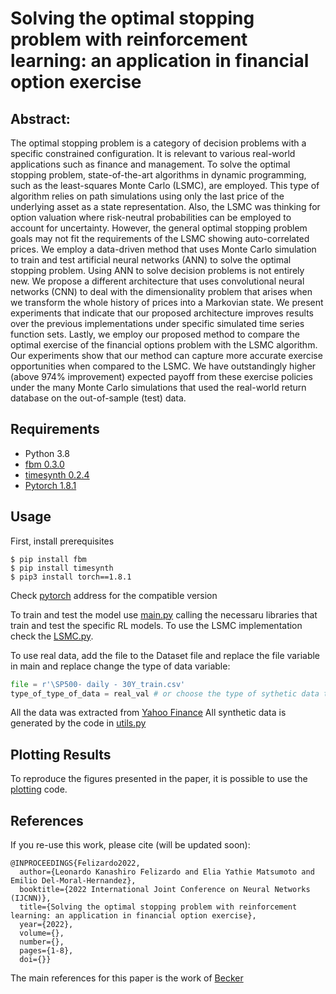 # Solving the optimal stopping problem with reinforcement learning: an application in financial option exercise

## Abstract:

The optimal stopping problem is a category of decision problems with a specific constrained configuration. 
It is relevant to various real-world applications such as finance and management.
To solve the optimal stopping problem, state-of-the-art algorithms in dynamic programming, such as the least-squares Monte Carlo (LSMC), are employed.
This type of algorithm relies on path simulations using only the last price of the underlying asset as a state representation.
Also, the LSMC was thinking for option valuation where risk-neutral probabilities can be employed to account for uncertainty.
However, the general optimal stopping problem goals may not fit the requirements of the LSMC showing auto-correlated prices.
We employ a data-driven method that uses Monte Carlo simulation to train and test artificial neural networks (ANN) to solve the optimal stopping problem.
Using ANN to solve decision problems is not entirely new.
We propose a different architecture that uses convolutional neural networks (CNN) to deal with the dimensionality problem that arises when we transform the whole history of prices into a Markovian state.
We present experiments that indicate that our proposed architecture improves results over the previous implementations under specific simulated time series function sets.
Lastly, we employ our proposed method to compare the optimal exercise of the financial options problem with the LSMC algorithm.
Our experiments show that our method can capture more accurate exercise opportunities when compared to the LSMC. We have outstandingly higher (above 974\% improvement) expected payoff from these exercise policies under the many Monte Carlo simulations that used the real-world return database on the out-of-sample (test) data.

## Requirements

- Python 3.8
- [fbm 0.3.0](https://pypi.org/project/fbm/)
- [timesynth 0.2.4](https://github.com/TimeSynth/TimeSynth)
- [Pytorch 1.8.1](https://pytorch.org/)

## Usage

First, install prerequisites

```
$ pip install fbm
$ pip install timesynth	
$ pip3 install torch==1.8.1
```

Check [pytorch](https://pytorch.org/) address for the compatible version

To train and test the model use [main.py](/main.py) calling the necessaru libraries that train and test the specific RL models.
To use the LSMC implementation check the [LSMC.py](/LSMC.py).

To use real data, add the file to the Dataset file and replace the file variable in main and replace change the type of data variable:

```python
file = r'\SP500- daily - 30Y_train.csv'
type_of_type_of_data = real_val # or choose the type of sythetic data to use
```
All the data was extracted from [Yahoo Finance](https://finance.yahoo.com/)
All synthetic data is generated by the code in [utils.py](/utils.py)

## Plotting Results

To reproduce the figures presented in the paper, it is possible to use the [plotting](/plotting_results.py) code.


## References

If you re-use this work, please cite (will be updated soon):

```
@INPROCEEDINGS{Felizardo2022,
  author={Leonardo Kanashiro Felizardo and Elia Yathie Matsumoto and Emilio Del-Moral-Hernandez},
  booktitle={2022 International Joint Conference on Neural Networks (IJCNN)}, 
  title={Solving the optimal stopping problem with reinforcement learning: an application in financial option exercise}, 
  year={2022},
  volume={},
  number={},
  pages={1-8},
  doi={}}
```

The main references for this paper is the work of [Becker](https://arxiv.org/abs/1804.05394)






